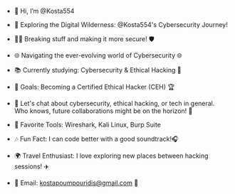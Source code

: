 - 👋 Hi, I’m @Kosta554
- 🚀 Exploring the Digital Wilderness: @Kosta554's Cybersecurity Journey!
- 👨‍💻 Breaking stuff and making it more secure! 🛡️
- 🌐 Navigating the ever-evolving world of Cybersecurity 🌐
- 📚 Currently studying: Cybersecurity & Ethical Hacking 🔐
- 🎯 Goals: Becoming a Certified Ethical Hacker (CEH) 🏆
- 💬 Let's chat about cybersecurity, ethical hacking, or tech in general. Who knows, future collaborations might be on the horizon! 🤝
- 💼 Favorite Tools: Wireshark, Kali Linux, Burp Suite
- 🎶 Fun Fact: I can code better with a good soundtrack!🎧
- 🌍 Travel Enthusiast: I love exploring new places between hacking sessions! ✈️



- 📧 Email: kostapoumpouridis@gmail.com 📧
<!---
Kosta554/Kosta554 is a ✨ special ✨ repository because its `README.md` (this file) appears on your GitHub profile.
You can click the Preview link to take a look at your changes.
--->
